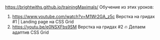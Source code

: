 https://brightwiths.github.io/trainingMaximals/
Обучение из этих уроков:
1. https://www.youtube.com/watch?v=M1Wr2GA_z5c Верстка на гридах #1 | Landing page на CSS Grid
2. https://youtu.be/e0NSXFbs9SM Верстка на гридах #2 🔥 Делаем адаптив CSS Grid
